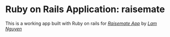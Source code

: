 # Ruby on Rails Application: raisemate

This is a working app built with Ruby on rails for [*Raisemate App*](http://raisemate.com) by [*Lam Nguyen*](http://madebylam.com)